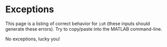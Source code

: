 
# Exceptions

This page is a listing of correct behavior for `isR` (these inputs should generate these errors). Try to copy/paste into the MATLAB command-line.


No exceptions, lucky you!


